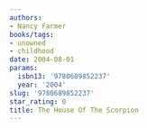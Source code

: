 ```yaml
---
authors:
- Nancy Farmer
books/tags:
- unowned
- childhood
date: 2004-08-01
params:
  isbn13: '9780689852237'
  year: '2004'
slug: '9780689852237'
star_rating: 0
title: The House Of The Scorpion
---
```


<!--more-->